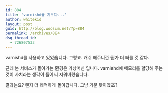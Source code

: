 ```yaml
---
id: 884
title: 'varnishd를 지우다...'
author: whitekid
layout: post
guid: http://blog.woosum.net/?p=884
permalink: /archives/884
dsq_thread_id:
  - 726807533
---
```

varnishd를 사용하고 있었습니다. 그렇죠. 캐쉬 해주니깐 뭔가 더 빠를 것 같다.

근데 본 서비스가 돌아가는 환경은 가상머신 입니다. varnishd에 메모리를 할당해 주는 것이 사치라는 생각이 들어서 지워버렸습니다.

결과는요? 왠지 더 쾌적하게 돌아갑니다. 그냥 기분 탓이겠죠?